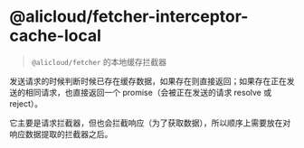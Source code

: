 @alicloud/fetcher-interceptor-cache-local
===

> `@alicloud/fetcher` 的本地缓存拦截器

发送请求的时候判断时候已存在缓存数据，如果存在则直接返回；如果存在正在发送的相同请求，也直接返回一个 promise（会被正在发送的请求 resolve 或 reject）。

它主要是请求拦截器，但也会拦截响应（为了获取数据），所以顺序上需要放在对响应数据提取的拦截器之后。
